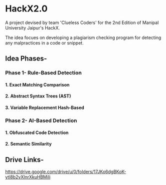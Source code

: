 # HackX2.0

A project devised by team 'Clueless Coders' for the 2nd Edition of Manipal University Jaipur's HackX. 

The idea focues on developing a plagiarism checking program for detecting any malpractices in a code or snippet.

## Idea Phases-

### **Phase 1- Rule-Based Detection**

#### 1. Exact Matching Comparison
#### 2. Abstract Syntax Trees (AST)
#### 3. Variable Replacement Hash-Based


### **Phase 2- AI-Based Detection**

#### 1. Obfuscated Code Detection
#### 2. Semantic Similarity


## Drive Links-
https://drive.google.com/drive/u/0/folders/17JKo6dgBKoK-ytl8b2vXInrXkuHBMiIi
